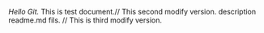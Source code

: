 *Hello Git.*
This is test document.// This second modify version.
description readme.md fils.  // This is third modify version.
